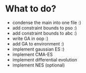 # What to do?

- condense the main into one file :)
- add constraint bounds to pso :)
- add constraint bounds to abc :)
- write GA in oop :)
- add GA to environment :)
- implement gaussian ES :)
- implement CMA-ES
- implement differential evolution
- implement NES (optional)
